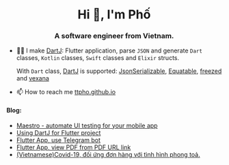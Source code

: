 <h1 align="center">Hi 👋, I'm Phố</h1>
<h3 align="center">A software engineer from Vietnam.</h3>

<!-- <p align="left"> <img src="https://komarev.com/ghpvc/?username=ttpho&label=Profile%20views&color=0e75b6&style=flat" alt="ttpho" /> </p>

<p align="left"> <a href="https://github.com/ryo-ma/github-profile-trophy"><img src="https://github-profile-trophy.vercel.app/?username=ttpho" alt="ttpho" /></a> </p> -->


- 👨‍💻 I make [DartJ](https://dartj.web.app/#/): Flutter application, parse `JSON` and generate `Dart` classes, `Kotlin` classes, `Swift` classes and `Elixir` structs.

     With `Dart` class, [DartJ](https://dartj.web.app/#/) is supported: [JsonSerializable](https://pub.dev/packages/json_serializable), [Equatable](https://pub.dev/packages/equatable), [freezed](https://pub.dev/packages/freezed) and [vexana](https://pub.dev/packages/vexana) 
     
     

- 📫 How to reach me [ttpho.github.io](https://ttpho.github.io/)




<h4 align="left">Blog:</h4>


- [Maestro - automate UI testing for your mobile app](https://ttpho.github.io/2022-09-25-maestro/)
- [Using DartJ for Flutter project](https://ttpho.github.io/2022-08-07-dartj/)
- [Flutter App, use Telegram bot](https://ttpho.github.io/2021-08-17-flutter-telegram/)
- [Flutter App, view PDF from PDF URL link](https://ttpho.github.io/2021-08-24-pdf-view-from-url/)
- [(Vietnamese)Covid-19, đối ứng đơn hàng với tình hình phong toả.](https://ttpho.github.io/2021-09-18-covid-2021/) 




